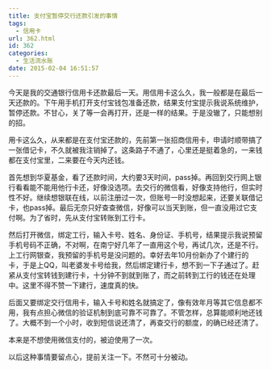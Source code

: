```yaml
---
title: 支付宝暂停交行还款引发的事情
tags:
  - 信用卡
url: 362.html
id: 362
categories:
  - 生活流水账
date: 2015-02-04 16:51:57
---
```


今天是我的交通银行信用卡还款最后一天。用信用卡这么久，我一般都是在最后一天还款的。下午用手机打开支付宝钱包准备还款，结果支付宝提示我说系统维护，暂停还款。不甘心，关了等一会再打开，还是一样的结果。于是没辙了，只能想别的招。 
<!-- more --> 
用卡这么久，从来都是在支付宝还款的，先前第一张招商信用卡，申请时顺带搞了一张借记卡，不久就被我注销掉了。这条路子不通了，心里还是挺着急的，一来钱都在支付宝里，二来要在今天内还钱。 

首先想到华夏基金，看了还款时间，大约要3天时间，pass掉。再回到交行网上银行看看能不能用他行卡还，好像没选项。去交行的微信看，好像支持他行，但实时性不好。继续想银联在线，以前注册过一次，但账号一时没想起来，还要关联借记卡，也pass掉。最后无奈只好查查微信，好像可以当天到账，但一直没用过它支付啊。为了省时，先从支付宝转账到工行卡。 

然后打开微信，绑定工行，输入卡号、姓名、身份证、手机号，结果提示我说预留手机号码不正确，不对啊，在南宁好几年了一直用这个号，再试几次，还是不行。上工行网银查，我预留的手机号是没问题的。幸好去年10月份新办了个建行的卡，于是上QQ，叫老婆发卡号给我，然后绑定建行卡，想不到一下子通过了。赶紧从支付宝转钱到建行卡，十分钟不到就到账了，而之前转到工行的钱还在处理中。这里不得不赞一下建行，速度真的快。 

后面又要绑定交行信用卡，输入卡号和姓名就搞定了，像有效年月等其它信息都不用，我有点担心微信的验证机制到底可靠不可靠了。不管怎样，总算能顺利地还钱了。大概不到一个小时，收到短信说还清了，再查交行的额度，的确已经还清了。

本来是不想使用微信支付的，被迫使用了一次。

以后这种事情要留点心，提前关注一下。不然可十分被动。

